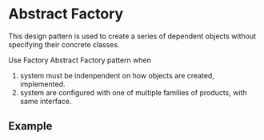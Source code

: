 # Abstract Factory
This design pattern is used to create a series of dependent objects without  specifying their concrete classes.

Use Factory Abstract Factory pattern when
1. system must be indenpendent on how objects are created, implemented.
2. system are configured with one of multiple families of products, with same interface.

## Example
